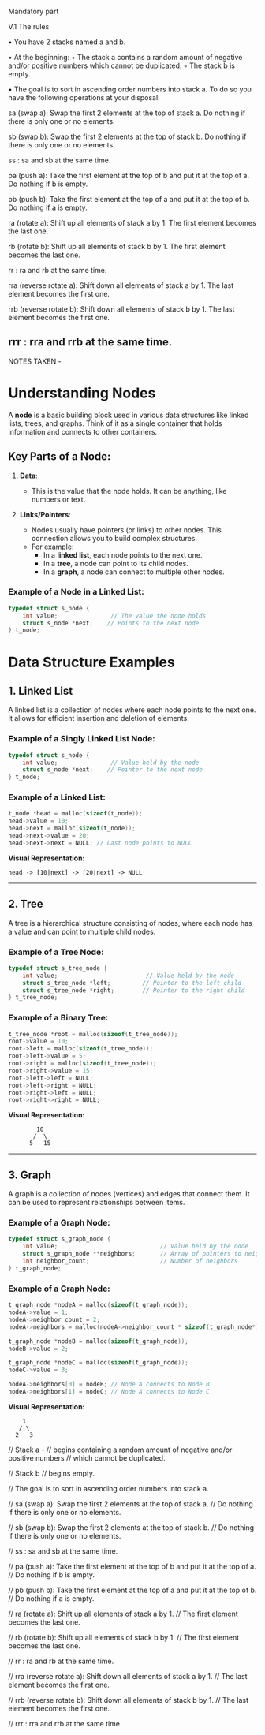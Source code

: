 
Mandatory part

V.1 The rules

• You have 2 stacks named a and b.

• At the beginning:
◦ The stack a contains a random amount of negative and/or positive numbers
which cannot be duplicated.
◦ The stack b is empty.

• The goal is to sort in ascending order numbers into stack a. To do so you have the
following operations at your disposal:

sa (swap a): Swap the first 2 elements at the top of stack a.
Do nothing if there is only one or no elements.

sb (swap b): Swap the first 2 elements at the top of stack b.
Do nothing if there is only one or no elements.

ss : sa and sb at the same time.

pa (push a): Take the first element at the top of b and put it at the top of a.
Do nothing if b is empty.

pb (push b): Take the first element at the top of a and put it at the top of b.
Do nothing if a is empty.

ra (rotate a): Shift up all elements of stack a by 1.
The first element becomes the last one.

rb (rotate b): Shift up all elements of stack b by 1.
The first element becomes the last one.

rr : ra and rb at the same time.

rra (reverse rotate a): Shift down all elements of stack a by 1.
The last element becomes the first one.

rrb (reverse rotate b): Shift down all elements of stack b by 1.
The last element becomes the first one.

rrr : rra and rrb at the same time.
-------------------------------------------------------------------------------------------
NOTES TAKEN -

# Understanding Nodes

A **node** is a basic building block used in various data structures like linked lists, trees, and graphs. Think of it as a single container that holds information and connects to other containers.

## Key Parts of a Node:

1. **Data**: 
   - This is the value that the node holds. It can be anything, like numbers or text.

2. **Links/Pointers**: 
   - Nodes usually have pointers (or links) to other nodes. This connection allows you to build complex structures.
   - For example:
     - In a **linked list**, each node points to the next one.
     - In a **tree**, a node can point to its child nodes.
     - In a **graph**, a node can connect to multiple other nodes.

### Example of a Node in a Linked List:

```c
typedef struct s_node {
    int value;               // The value the node holds
    struct s_node *next;    // Points to the next node
} t_node;
```

# Data Structure Examples

## 1. Linked List

A linked list is a collection of nodes where each node points to the next one. It allows for efficient insertion and deletion of elements.

### Example of a Singly Linked List Node:

```c
typedef struct s_node {
    int value;               // Value held by the node
    struct s_node *next;    // Pointer to the next node
} t_node;
```

### Example of a Linked List:

```c
t_node *head = malloc(sizeof(t_node));
head->value = 10;
head->next = malloc(sizeof(t_node));
head->next->value = 20;
head->next->next = NULL; // Last node points to NULL
```

**Visual Representation:**

```
head -> [10|next] -> [20|next] -> NULL
```

---

## 2. Tree

A tree is a hierarchical structure consisting of nodes, where each node has a value and can point to multiple child nodes.

### Example of a Tree Node:

```c
typedef struct s_tree_node {
    int value;                         // Value held by the node
    struct s_tree_node *left;         // Pointer to the left child
    struct s_tree_node *right;        // Pointer to the right child
} t_tree_node;
```

### Example of a Binary Tree:

```c
t_tree_node *root = malloc(sizeof(t_tree_node));
root->value = 10;
root->left = malloc(sizeof(t_tree_node));
root->left->value = 5;
root->right = malloc(sizeof(t_tree_node));
root->right->value = 15;
root->left->left = NULL;
root->left->right = NULL;
root->right->left = NULL;
root->right->right = NULL;
```

**Visual Representation:**

```
        10
       /  \
      5   15
```

---

## 3. Graph

A graph is a collection of nodes (vertices) and edges that connect them. It can be used to represent relationships between items.

### Example of a Graph Node:

```c
typedef struct s_graph_node {
    int value;                             // Value held by the node
    struct s_graph_node **neighbors;       // Array of pointers to neighboring nodes
    int neighbor_count;                    // Number of neighbors
} t_graph_node;
```

### Example of a Graph Node:

```c
t_graph_node *nodeA = malloc(sizeof(t_graph_node));
nodeA->value = 1;
nodeA->neighbor_count = 2;
nodeA->neighbors = malloc(nodeA->neighbor_count * sizeof(t_graph_node*));

t_graph_node *nodeB = malloc(sizeof(t_graph_node));
nodeB->value = 2;

t_graph_node *nodeC = malloc(sizeof(t_graph_node));
nodeC->value = 3;

nodeA->neighbors[0] = nodeB; // Node A connects to Node B
nodeA->neighbors[1] = nodeC; // Node A connects to Node C
```

**Visual Representation:**

```
    1
   / \
  2   3
```
// Stack a -
// begins containing a random amount of negative and/or positive numbers
// which cannot be duplicated.

// Stack b
// begins empty.

// The goal is to sort in ascending order numbers into stack a.

// sa (swap a): Swap the first 2 elements at the top of stack a.
// Do nothing if there is only one or no elements.

// sb (swap b): Swap the first 2 elements at the top of stack b.
// Do nothing if there is only one or no elements.

// ss : sa and sb at the same time.

// pa (push a): Take the first element at the top of b and put it at the top of a.
// Do nothing if b is empty.

// pb (push b): Take the first element at the top of a and put it at the top of b.
// Do nothing if a is empty.

// ra (rotate a): Shift up all elements of stack a by 1.
// The first element becomes the last one.

// rb (rotate b): Shift up all elements of stack b by 1.
// The first element becomes the last one.

// rr : ra and rb at the same time.

// rra (reverse rotate a): Shift down all elements of stack a by 1.
// The last element becomes the first one.

// rrb (reverse rotate b): Shift down all elements of stack b by 1.
// The last element becomes the first one.

// rrr : rra and rrb at the same time.

